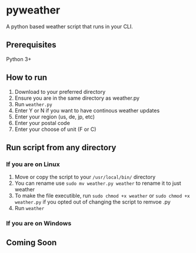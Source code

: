 # pyweather
A python based weather script that runs in your CLI.

## Prerequisites
Python 3+

## How to run
1. Download to your preferred directory
2. Ensure you are in the same directory as weather.py
3. Run `weather.py`
4. Enter Y or N if you want to have continous weather updates
5. Enter your region (us, de, jp, etc)
6. Enter your postal code
7. Enter your choose of unit (F or C)
 
## Run script from any directory
### If you are on Linux
1. Move or copy the script to your `/usr/local/bin/` directory
2. You can rename use `sudo mv weather.py weather` to rename it to just weather
3. To make the file executible, run `sudo chmod +x weather` or `sudo chmod +x weather.py` if you opted out of changing the script to remvoe .py
4. Run `weather`
 
### If you are on Windows
## Coming Soon
